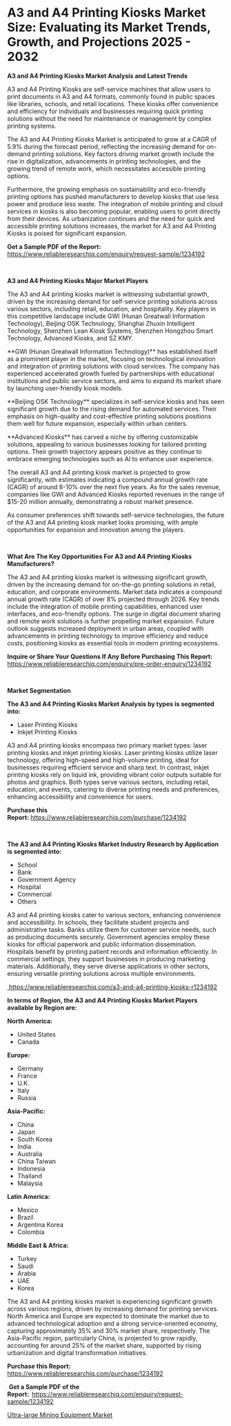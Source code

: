 <p><h1>A3 and A4 Printing Kiosks Market Size: Evaluating its Market Trends, Growth, and Projections 2025 - 2032</h1></p><p><strong>A3 and A4 Printing Kiosks Market Analysis and Latest Trends</strong></p>
<p><p>A3 and A4 Printing Kiosks are self-service machines that allow users to print documents in A3 and A4 formats, commonly found in public spaces like libraries, schools, and retail locations. These kiosks offer convenience and efficiency for individuals and businesses requiring quick printing solutions without the need for maintenance or management by complex printing systems.</p><p>The A3 and A4 Printing Kiosks Market is anticipated to grow at a CAGR of 5.9% during the forecast period, reflecting the increasing demand for on-demand printing solutions. Key factors driving market growth include the rise in digitalization, advancements in printing technologies, and the growing trend of remote work, which necessitates accessible printing options. </p><p>Furthermore, the growing emphasis on sustainability and eco-friendly printing options has pushed manufacturers to develop kiosks that use less power and produce less waste. The integration of mobile printing and cloud services in kiosks is also becoming popular, enabling users to print directly from their devices. As urbanization continues and the need for quick and accessible printing solutions increases, the market for A3 and A4 Printing Kiosks is poised for significant expansion.</p></p>
<p><strong>Get a Sample PDF of the Report:&nbsp;</strong> <a href="https://www.reliableresearchiq.com/enquiry/request-sample/1234192?utm_campaign=2455&utm_medium=2&utm_source=Github&utm_content=ia&utm_term=11042025&utm_id=a3-and-a4-printing-kiosks">https://www.reliableresearchiq.com/enquiry/request-sample/1234192</a></p>
<p>&nbsp;</p>
<p><strong>A3 and A4 Printing Kiosks Major Market Players</strong></p>
<p><p>The A3 and A4 printing kiosks market is witnessing substantial growth, driven by the increasing demand for self-service printing solutions across various sectors, including retail, education, and hospitality. Key players in this competitive landscape include GWI (Hunan Greatwall Information Technology), Beijing OSK Technology, Shanghai Zhuxin Intelligent Technology, Shenzhen Lean Kiosk Systems, Shenzhen Hongzhou Smart Technology, Advanced Kiosks, and SZ KMY.</p><p>**GWI (Hunan Greatwall Information Technology)** has established itself as a prominent player in the market, focusing on technological innovation and integration of printing solutions with cloud services. The company has experienced accelerated growth fueled by partnerships with educational institutions and public service sectors, and aims to expand its market share by launching user-friendly kiosk models.</p><p>**Beijing OSK Technology** specializes in self-service kiosks and has seen significant growth due to the rising demand for automated services. Their emphasis on high-quality and cost-effective printing solutions positions them well for future expansion, especially within urban centers.</p><p>**Advanced Kiosks** has carved a niche by offering customizable solutions, appealing to various businesses looking for tailored printing options. Their growth trajectory appears positive as they continue to embrace emerging technologies such as AI to enhance user experience.</p><p>The overall A3 and A4 printing kiosk market is projected to grow significantly, with estimates indicating a compound annual growth rate (CAGR) of around 8-10% over the next five years. As for the sales revenue, companies like GWI and Advanced Kiosks reported revenues in the range of $15-20 million annually, demonstrating a robust market presence. </p><p>As consumer preferences shift towards self-service technologies, the future of the A3 and A4 printing kiosk market looks promising, with ample opportunities for expansion and innovation among the players.</p></p>
<p>&nbsp;</p>
<p><strong>What Are The Key Opportunities For A3 and A4 Printing Kiosks Manufacturers?</strong></p>
<p><p>The A3 and A4 printing kiosks market is witnessing significant growth, driven by the increasing demand for on-the-go printing solutions in retail, education, and corporate environments. Market data indicates a compound annual growth rate (CAGR) of over 8% projected through 2026. Key trends include the integration of mobile printing capabilities, enhanced user interfaces, and eco-friendly options. The surge in digital document sharing and remote work solutions is further propelling market expansion. Future outlook suggests increased deployment in urban areas, coupled with advancements in printing technology to improve efficiency and reduce costs, positioning kiosks as essential tools in modern printing ecosystems.</p></p>
<p><strong>Inquire or Share Your Questions If Any Before Purchasing This Report:</strong> <a href="https://www.reliableresearchiq.com/enquiry/pre-order-enquiry/1234192?utm_campaign=2455&utm_medium=2&utm_source=Github&utm_content=ia&utm_term=11042025&utm_id=a3-and-a4-printing-kiosks">https://www.reliableresearchiq.com/enquiry/pre-order-enquiry/1234192</a></p>
<p>&nbsp;</p>
<p><strong>Market Segmentation</strong></p>
<p><strong>The A3 and A4 Printing Kiosks Market Analysis by types is segmented into:</strong></p>
<p><ul><li>Laser Printing Kiosks</li><li>Inkjet Printing Kiosks</li></ul></p>
<p><p>A3 and A4 printing kiosks encompass two primary market types: laser printing kiosks and inkjet printing kiosks. Laser printing kiosks utilize laser technology, offering high-speed and high-volume printing, ideal for businesses requiring efficient service and sharp text. In contrast, inkjet printing kiosks rely on liquid ink, providing vibrant color outputs suitable for photos and graphics. Both types serve various sectors, including retail, education, and events, catering to diverse printing needs and preferences, enhancing accessibility and convenience for users.</p></p>
<p><strong>Purchase this Report:&nbsp;</strong><a href="https://www.reliableresearchiq.com/purchase/1234192?utm_campaign=2455&utm_medium=2&utm_source=Github&utm_content=ia&utm_term=11042025&utm_id=a3-and-a4-printing-kiosks">https://www.reliableresearchiq.com/purchase/1234192</a></p>
<p>&nbsp;</p>
<p><strong>The A3 and A4 Printing Kiosks Market Industry Research by Application is segmented into:</strong></p>
<p><ul><li>School</li><li>Bank</li><li>Government Agency</li><li>Hospital</li><li>Commercial</li><li>Others</li></ul></p>
<p><p>A3 and A4 printing kiosks cater to various sectors, enhancing convenience and accessibility. In schools, they facilitate student projects and administrative tasks. Banks utilize them for customer service needs, such as producing documents securely. Government agencies employ these kiosks for official paperwork and public information dissemination. Hospitals benefit by printing patient records and information efficiently. In commercial settings, they support businesses in producing marketing materials. Additionally, they serve diverse applications in other sectors, ensuring versatile printing solutions across multiple environments.</p></p>
<p><a href="https://www.reliableresearchiq.com/a3-and-a4-printing-kiosks-r1234192?utm_campaign=2455&utm_medium=2&utm_source=Github&utm_content=ia&utm_term=11042025&utm_id=a3-and-a4-printing-kiosks">&nbsp;https://www.reliableresearchiq.com/a3-and-a4-printing-kiosks-r1234192</a></p>
<p><strong>In terms of Region, the A3 and A4 Printing Kiosks Market Players available by Region are:</strong></p>
<p>
    <p> <strong> North America: </strong>
        <ul>
            <li>United States</li>
            <li>Canada</li>
        </ul>
        </p> 
    <p> <strong> Europe: </strong>
        <ul>
            <li>Germany</li>
            <li>France</li>
            <li>U.K.</li>
            <li>Italy</li>
            <li>Russia</li>
        </ul>
        </p> 
    <p> <strong> Asia-Pacific: </strong>
        <ul>
            <li>China</li>
            <li>Japan</li>
            <li>South Korea</li>
            <li>India</li>
            <li>Australia</li>
            <li>China Taiwan</li>
            <li>Indonesia</li>
            <li>Thailand</li>
            <li>Malaysia</li>
        </ul>
        </p> 
    <p> <strong> Latin America: </strong>
        <ul>
            <li>Mexico</li>
            <li>Brazil</li>
            <li>Argentina Korea</li>
            <li>Colombia</li>
        </ul>
        </p> 
    <p> <strong> Middle East & Africa: </strong>
        <ul>
            <li>Turkey</li>
            <li>Saudi</li>
            <li>Arabia</li>
            <li>UAE</li>
            <li>Korea</li>
        </ul>
    </p>
    </p>
<p><p>The A3 and A4 printing kiosks market is experiencing significant growth across various regions, driven by increasing demand for printing services. North America and Europe are expected to dominate the market due to advanced technological adoption and a strong service-oriented economy, capturing approximately 35% and 30% market share, respectively. The Asia-Pacific region, particularly China, is projected to grow rapidly, accounting for around 25% of the market share, supported by rising urbanization and digital transformation initiatives.</p></p>
<p><strong>Purchase this Report: </strong><a href="https://www.reliableresearchiq.com/purchase/1234192?utm_campaign=2455&utm_medium=2&utm_source=Github&utm_content=ia&utm_term=11042025&utm_id=a3-and-a4-printing-kiosks">https://www.reliableresearchiq.com/purchase/1234192</a></p>
<p>&nbsp;<strong>Get a Sample PDF of the Report:&nbsp;&nbsp;</strong><a href="https://www.reliableresearchiq.com/enquiry/request-sample/1234192?utm_campaign=2455&utm_medium=2&utm_source=Github&utm_content=ia&utm_term=11042025&utm_id=a3-and-a4-printing-kiosks">https://www.reliableresearchiq.com/enquiry/request-sample/1234192</a></p>
<p><strong></strong></p>
<p><p><a href="https://github.com/kirstejuvet/Market-Research-Report-List-1/blob/main/ultra-large-mining-equipment-market.md?utm_campaign=2455&utm_medium=2&utm_source=Github&utm_content=ia&utm_term=11042025&utm_id=a3-and-a4-printing-kiosks">Ultra-large Mining Equipment Market</a></p></p>